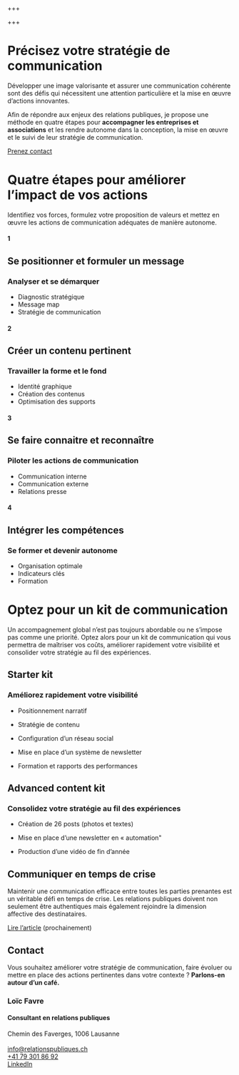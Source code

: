 +++

+++
# Précisez votre stratégie de communication

Développer une image valorisante et assurer une communication cohérente sont des défis qui nécessitent une attention particulière et la mise en œuvre d’actions innovantes.

Afin de répondre aux enjeux des relations publiques, je propose une méthode en quatre étapes pour **accompagner les entreprises et associations** et les rendre autonome dans la conception, la mise en œuvre et le suivi de leur stratégie de communication.

[Prenez contact](mailto:info@relationspubliques.ch)

# Quatre étapes pour améliorer l’impact de vos actions

Identifiez vos forces, formulez votre proposition de valeurs et mettez en œuvre les actions de communication adéquates de manière autonome.

<div class="container-full">
<div class="boxes">
<div class="box">

#### 1

## Se positionner et formuler un message

### Analyser et se démarquer

* Diagnostic stratégique
* Message map
* Stratégie de communication

</div>
<div class="box">

#### 2

## Créer un contenu pertinent

### Travailler la forme et le fond

* Identité graphique
* Création des contenus
* Optimisation des supports

</div>
<div class="box">

#### 3

## Se faire connaitre et reconnaître

### Piloter les actions de communication

* Communication interne
* Communication externe
* Relations presse

</div>
<div class="box">

#### 4

## Intégrer les compétences

### Se former et devenir autonome

* Organisation optimale
* Indicateurs clés
* Formation

</div>
</div>
</div>

<div class="container-full"> <div class="boxes"> <div class="box">

# Optez pour un kit de communication

Un accompagnement global n’est pas toujours abordable ou ne s’impose pas comme une priorité. Optez alors pour un kit de communication qui vous permettra de maîtriser vos coûts, améliorer rapidement votre visibilité et consolider votre stratégie au fil des expériences.

## Starter kit

### Améliorez rapidement votre visibilité

* Positionnement narratif
* Stratégie de contenu
* Configuration d’un réseau social
* Mise en place d’un système de newsletter
* Formation et rapports des performances

  </div>

<div class="box">

## Advanced content kit

### Consolidez votre stratégie au fil des expériences

* Création de 26 posts (photos et textes)
* Mise en place d’une newsletter en « automation"
* Production d’une vidéo de fin d’année 

  </div> 

</div> </div> </div>

<div class="article">

## Communiquer en temps de crise

Maintenir une communication efficace entre toutes les parties prenantes est un véritable défi en temps de crise. Les relations publiques doivent non seulement être authentiques mais également rejoindre la dimension affective des destinataires.

[Lire l’article](#) (prochainement)

</div>

<footer class="container-full">
<div class="container">

## Contact

Vous souhaitez améliorer votre stratégie de communication, faire évoluer ou mettre en place des actions pertinentes dans votre contexte ? **Parlons-en autour d’un café.**

### Loïc Favre

#### **Consultant en relations publiques**

Chemin des Faverges, 1006 Lausanne <br/>  
[info@relationspubliques.ch](mailto:info@relationspubliques.ch)<br/> [+41 79 301 86 92](tel:0793018692)<br/> [LinkedIn](https://www.linkedin.com/in/loicfavre)<br/> <br/>  <br/>  <br/>

</div>
</footer>